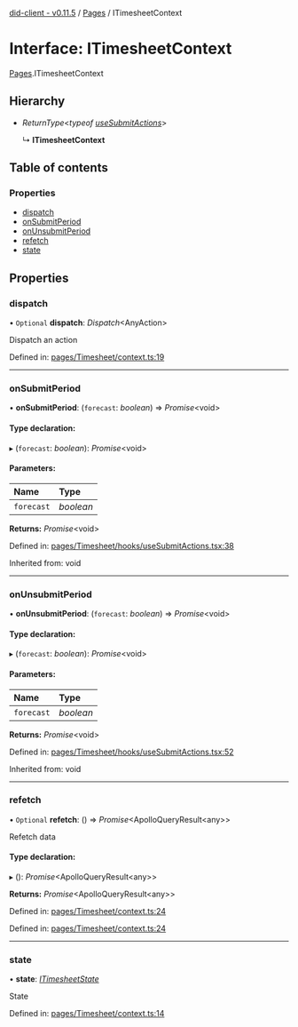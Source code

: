 [did-client - v0.11.5](../README.md) / [Pages](../modules/pages.md) / ITimesheetContext

# Interface: ITimesheetContext

[Pages](../modules/pages.md).ITimesheetContext

## Hierarchy

* *ReturnType*<*typeof* [*useSubmitActions*](../modules/pages.md#usesubmitactions)\>

  ↳ **ITimesheetContext**

## Table of contents

### Properties

- [dispatch](pages.itimesheetcontext.md#dispatch)
- [onSubmitPeriod](pages.itimesheetcontext.md#onsubmitperiod)
- [onUnsubmitPeriod](pages.itimesheetcontext.md#onunsubmitperiod)
- [refetch](pages.itimesheetcontext.md#refetch)
- [state](pages.itimesheetcontext.md#state)

## Properties

### dispatch

• `Optional` **dispatch**: *Dispatch*<AnyAction\>

Dispatch an action

Defined in: [pages/Timesheet/context.ts:19](https://github.com/Puzzlepart/did/blob/dev/client/pages/Timesheet/context.ts#L19)

___

### onSubmitPeriod

• **onSubmitPeriod**: (`forecast`: *boolean*) => *Promise*<void\>

#### Type declaration:

▸ (`forecast`: *boolean*): *Promise*<void\>

#### Parameters:

Name | Type |
:------ | :------ |
`forecast` | *boolean* |

**Returns:** *Promise*<void\>

Defined in: [pages/Timesheet/hooks/useSubmitActions.tsx:38](https://github.com/Puzzlepart/did/blob/dev/client/pages/Timesheet/hooks/useSubmitActions.tsx#L38)

Inherited from: void

___

### onUnsubmitPeriod

• **onUnsubmitPeriod**: (`forecast`: *boolean*) => *Promise*<void\>

#### Type declaration:

▸ (`forecast`: *boolean*): *Promise*<void\>

#### Parameters:

Name | Type |
:------ | :------ |
`forecast` | *boolean* |

**Returns:** *Promise*<void\>

Defined in: [pages/Timesheet/hooks/useSubmitActions.tsx:52](https://github.com/Puzzlepart/did/blob/dev/client/pages/Timesheet/hooks/useSubmitActions.tsx#L52)

Inherited from: void

___

### refetch

• `Optional` **refetch**: () => *Promise*<ApolloQueryResult<any\>\>

Refetch data

#### Type declaration:

▸ (): *Promise*<ApolloQueryResult<any\>\>

**Returns:** *Promise*<ApolloQueryResult<any\>\>

Defined in: [pages/Timesheet/context.ts:24](https://github.com/Puzzlepart/did/blob/dev/client/pages/Timesheet/context.ts#L24)

Defined in: [pages/Timesheet/context.ts:24](https://github.com/Puzzlepart/did/blob/dev/client/pages/Timesheet/context.ts#L24)

___

### state

• **state**: [*ITimesheetState*](pages.itimesheetstate.md)

State

Defined in: [pages/Timesheet/context.ts:14](https://github.com/Puzzlepart/did/blob/dev/client/pages/Timesheet/context.ts#L14)
